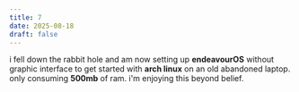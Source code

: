 ```yaml
---
title: 7
date: 2025-08-18
draft: false
---
```


i fell down the rabbit hole and am now setting up **endeavourOS** without graphic interface to get started with **arch linux** on an old abandoned laptop. only consuming **500mb** of ram. i'm enjoying this beyond belief.
